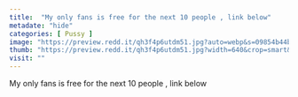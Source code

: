 ```yaml
---
title:  "My only fans is free for the next 10 people , link below"
metadate: "hide"
categories: [ Pussy ]
image: "https://preview.redd.it/qh3f4p6utdm51.jpg?auto=webp&s=09854b44bd70a368f33ed868846b8e2b97319424"
thumb: "https://preview.redd.it/qh3f4p6utdm51.jpg?width=640&crop=smart&auto=webp&s=1a794f496d56816ce50cea38465a363b71175cd3"
visit: ""
---
```

My only fans is free for the next 10 people , link below
